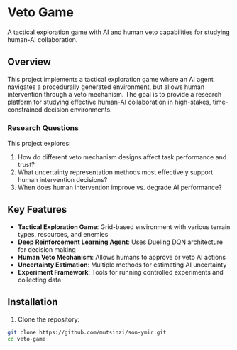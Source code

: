 # Veto Game

A tactical exploration game with AI and human veto capabilities for studying human-AI collaboration.

## Overview

This project implements a tactical exploration game where an AI agent navigates a procedurally generated environment, but allows human intervention through a veto mechanism. The goal is to provide a research platform for studying effective human-AI collaboration in high-stakes, time-constrained decision environments.

### Research Questions

This project explores:
1. How do different veto mechanism designs affect task performance and trust?
2. What uncertainty representation methods most effectively support human intervention decisions?
3. When does human intervention improve vs. degrade AI performance?

## Key Features

- **Tactical Exploration Game**: Grid-based environment with various terrain types, resources, and enemies
- **Deep Reinforcement Learning Agent**: Uses Dueling DQN architecture for decision making
- **Human Veto Mechanism**: Allows humans to approve or veto AI actions
- **Uncertainty Estimation**: Multiple methods for estimating AI uncertainty
- **Experiment Framework**: Tools for running controlled experiments and collecting data

## Installation

1. Clone the repository:
```bash
git clone https://github.com/mutsinzi/son-ymir.git
cd veto-game
